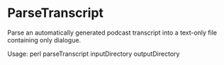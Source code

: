 # ParseTranscript
Parse an automatically generated podcast transcript into a text-only file containing only dialogue.

Usage: perl parseTranscript inputDirectory outputDirectory
